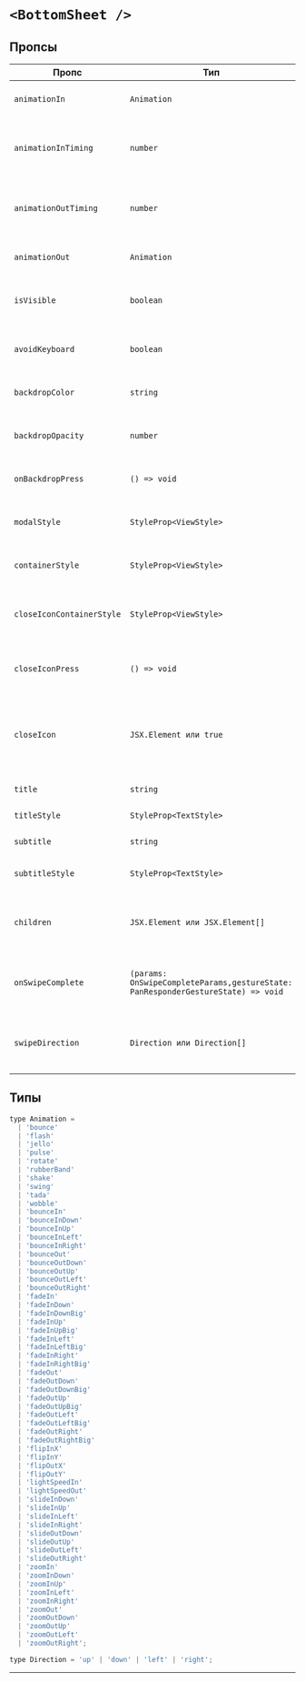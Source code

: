 # `<BottomSheet />`

## Пропсы

| Пропс                     | Тип                                                                              | Обязательный | Описание                                                                        |
| ------------------------- | -------------------------------------------------------------------------------- | ------------ | ------------------------------------------------------------------------------- |
| `animationIn`             | `Animation`                                                                      | `false`      | Анимация появления компонента                                                   |
| `animationInTiming`       | `number`                                                                         | `false`      | Задержка в милисекундах перед появлением компонента                             |
| `animationOutTiming`      | `number`                                                                         | `false`      | Задержка в милисекундах перед исчезновением компонента                          |
| `animationOut`            | `Animation`                                                                      | `false`      | Анимация исчезновения компонента                                                |
| `isVisible`               | `boolean`                                                                        | `false`      | Управление состоянием видимости компонента                                      |
| `avoidKeyboard`           | `boolean`                                                                        | `false`      | Учитывать появление клавиатуры устройства                                       |
| `backdropColor`           | `string`                                                                         | `false`      | Цвет заднего фона компонента                                                    |
| `backdropOpacity`         | `number`                                                                         | `false`      | Непрозрачность заднего фона компонента. По умолчанию 1                          |
| `onBackdropPress`         | `() => void`                                                                     | `false`      | Логика нажатия на задний фон компонента                                         |
| `modalStyle`              | `StyleProp<ViewStyle>`                                                           | `false`      | Стиль модального окна компонента                                                |
| `containerStyle`          | `StyleProp<ViewStyle>`                                                           | `false`      | Стиль контейнера компонента                                                     |
| `closeIconContainerStyle` | `StyleProp<ViewStyle>`                                                           | `false`      | Стиль контейнера иконки закрытия компонента                                     |
| `closeIconPress`          | `() => void`                                                                     | `false`      | Логика нажатия на иконку закрытия компонента                                    |
| `closeIcon`               | `JSX.Element или true`                                                           | `false`      | Иконка закрытия компонента. Может быть стандартной, кастомной или может не быть |
| `title`                   | `string`                                                                         | `false`      | Заголовок компонента                                                            |
| `titleStyle`              | `StyleProp<TextStyle>`                                                           | `false`      | Стиль заголовка компонента                                                      |
| `subtitle`                | `string`                                                                         | `false`      | Подзаголовок компонента                                                         |
| `subtitleStyle`           | `StyleProp<TextStyle>`                                                           | `false`      | Стиль подзаголовка компонента                                                   |
| `children`                | `JSX.Element или JSX.Element[]`                                                  | `false`      | Элемент или массив элементов, отображаемые в компоненте                         |
| `onSwipeComplete`         | `(params: OnSwipeCompleteParams,gestureState: PanResponderGestureState) => void` | `false`      | Логика, выполняемая при завершении свайпа компонента                            |
| `swipeDirection`          | `Direction или Direction[]`                                                      | `false`      | Направление свайпа компонента. По умолчанию 'down'                              |

## Типы

```js
type Animation =
  | 'bounce'
  | 'flash'
  | 'jello'
  | 'pulse'
  | 'rotate'
  | 'rubberBand'
  | 'shake'
  | 'swing'
  | 'tada'
  | 'wobble'
  | 'bounceIn'
  | 'bounceInDown'
  | 'bounceInUp'
  | 'bounceInLeft'
  | 'bounceInRight'
  | 'bounceOut'
  | 'bounceOutDown'
  | 'bounceOutUp'
  | 'bounceOutLeft'
  | 'bounceOutRight'
  | 'fadeIn'
  | 'fadeInDown'
  | 'fadeInDownBig'
  | 'fadeInUp'
  | 'fadeInUpBig'
  | 'fadeInLeft'
  | 'fadeInLeftBig'
  | 'fadeInRight'
  | 'fadeInRightBig'
  | 'fadeOut'
  | 'fadeOutDown'
  | 'fadeOutDownBig'
  | 'fadeOutUp'
  | 'fadeOutUpBig'
  | 'fadeOutLeft'
  | 'fadeOutLeftBig'
  | 'fadeOutRight'
  | 'fadeOutRightBig'
  | 'flipInX'
  | 'flipInY'
  | 'flipOutX'
  | 'flipOutY'
  | 'lightSpeedIn'
  | 'lightSpeedOut'
  | 'slideInDown'
  | 'slideInUp'
  | 'slideInLeft'
  | 'slideInRight'
  | 'slideOutDown'
  | 'slideOutUp'
  | 'slideOutLeft'
  | 'slideOutRight'
  | 'zoomIn'
  | 'zoomInDown'
  | 'zoomInUp'
  | 'zoomInLeft'
  | 'zoomInRight'
  | 'zoomOut'
  | 'zoomOutDown'
  | 'zoomOutUp'
  | 'zoomOutLeft'
  | 'zoomOutRight';

type Direction = 'up' | 'down' | 'left' | 'right';
```

---
